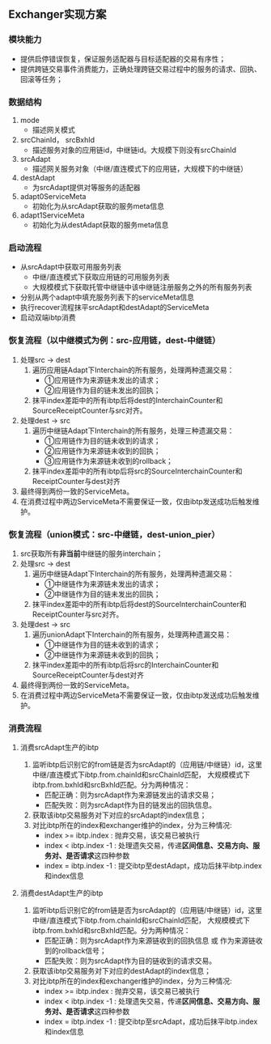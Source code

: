## Exchanger实现方案

### 模块能力

- 提供启停错误恢复，保证服务适配器与目标适配器的交易有序性；
- 提供跨链交易事件消费能力，正确处理跨链交易过程中的服务的请求、回执、回滚等任务；

### 数据结构
1. mode 
   - 描述网关模式
2. srcChainId， srcBxhId 
   - 描述服务对象的应用链id，中继链id。大规模下则没有srcChainId
3. srcAdapt 
   - 描述网关服务对象（中继/直连模式下的应用链，大规模下的中继链）
4. destAdapt 
   - 为srcAdapt提供对等服务的适配器
5. adapt0ServiceMeta 
   - 初始化为从srcAdapt获取的服务meta信息
6. adapt1ServiceMeta
   - 初始化为从destAdapt获取的服务meta信息

### 启动流程

- 从srcAdapt中获取可用服务列表
  - 中继/直连模式下获取应用链的可用服务列表
  - 大规模模式下获取托管中继链中该中继链注册服务之外的所有服务列表
- 分别从两个adapt中填充服务列表下的serviceMeta信息
- 执行recover流程抹平srcAdapt和destAdapt的ServiceMeta
- 启动双端ibtp消费

### 恢复流程（以中继模式为例：src-应用链，dest-中继链）

1. 处理src -> dest
   1. 遍历应用链Adapt下Interchain的所有服务，处理两种遗漏交易：
      - ①应用链作为来源链未发出的请求；
      - ②应用链作为目的链未发出的回执；
   2. 抹平index差距中的所有ibtp后将dest的InterchainCounter和SourceReceiptCounter与src对齐。
2. 处理dest -> src
   1. 遍历中继链Adapt下Interchain的所有服务，处理三种遗漏交易：
      - ①应用链作为目的链未收到的请求；
      - ②应用链作为来源链未收到的回执；
      - ③应用链作为来源链未收到的rollback；
   2. 抹平index差距中的所有ibtp后将src的SourceInterchainCounter和ReceiptCounter与dest对齐
3. 最终得到两份一致的ServiceMeta。
4. 在消费过程中两边ServiceMeta不需要保证一致，仅由ibtp发送成功后触发维护。

### 恢复流程（union模式：src-中继链，dest-union_pier）
1. src获取所有**非当前**中继链的服务interchain；
2. 处理src -> dest
   1. 遍历中继链Adapt下Interchain的所有服务，处理两种遗漏交易：
      - ①中继链作为来源链未发出的请求；
      - ②中继链作为目的链未发出的回执；
   2. 抹平index差距中的所有ibtp后将dest的SourceInterchainCounter和ReceiptCounter与src对齐。
3. 处理dest -> src
   1. 遍历unionAdapt下Interchain的所有服务，处理两种遗漏交易：
      - ①中继链作为目的链未收到的请求；
      - ②中继链作为来源链未收到的回执；
   2. 抹平index差距中的所有ibtp后将src的InterchainCounter和SourceReceiptCounter与dest对齐
4. 最终得到两份一致的ServiceMeta。
5. 在消费过程中两边ServiceMeta不需要保证一致，仅由ibtp发送成功后触发维护。

### 消费流程

1. 消费srcAdapt生产的ibtp
   1. 监听ibtp后识别它的from链是否为srcAdapt的（应用链/中继链）id，这里中继/直连模式下ibtp.from.chainId和srcChainId匹配，
      大规模模式下ibtp.from.bxhId和srcBxhId匹配。分为两种情况：
      - 匹配正确：则为srcAdapt作为来源链发出的请求交易；
      - 匹配失败：则为srcAdapt作为目的链发出的回执信息。
   2. 获取该ibtp交易服务对下对应的srcAdapt的index信息；
   3. 对比ibtp所在的index和exchanger维护的index，分为三种情况:
      - index >= ibtp.index   : 抛弃交易，该交易已被执行
      - index < ibtp.index -1 : 处理遗失交易，传递**区间信息、交易方向、服务对、是否请求**这四种参数
      - index = ibtp.index -1 : 提交ibtp至destAdapt，成功后抹平ibtp.index和index信息

1. 消费destAdapt生产的ibtp
   1. 监听ibtp后识别它的from链是否为srcAdapt的（应用链/中继链）id，这里中继/直连模式下ibtp.from.chainId和srcChainId匹配，
      大规模模式下ibtp.from.bxhId和srcBxhId匹配。分为两种情况：
      - 匹配正确：则为srcAdapt作为来源链收到的回执信息 或 作为来源链收到的rollback信号；
      - 匹配失败：则为srcAdapt作为目的链收到的请求交易。
   2. 获取该ibtp交易服务对下对应的destAdapt的index信息；
   3. 对比ibtp所在的index和exchanger维护的index，分为三种情况:
      - index >= ibtp.index   : 抛弃交易，该交易已被执行
      - index < ibtp.index -1 : 处理遗失交易，传递**区间信息、交易方向、服务对、是否请求**这四种参数
      - index = ibtp.index -1 : 提交ibtp至srcAdapt，成功后抹平ibtp.index和index信息
